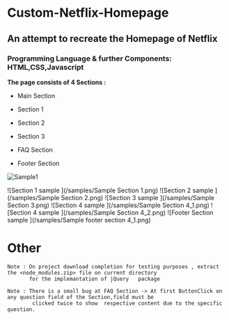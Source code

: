 # Custom-Netflix-Homepage
 ## An attempt to recreate the Homepage of Netflix
  ### Programming Language & further Components:  HTML,CSS,Javascript

**The page consists of 4 Sections :**
			
 * Main Section
		
 * Section 1
		
 * Section 2
		
 * Section 3
		
 * FAQ Section
		
 * Footer Section






<img alt="Sample1" src=“https://github.com/pagoulid/Custom-Netflix-Homepage/blob/main/Sample1.png”>


![Section 1 sample ](/samples/Sample Section 1.png)
![Section 2 sample ](/samples/Sample Section 2.png)
![Section 3 sample ](/samples/Sample Section 3.png)
![Section 4 sample ](/samples/Sample Section 4_1.png)
![Section 4 sample ](/samples/Sample Section 4_2.png)
![Footer Section  sample ](/samples/Sample footer section 4_1.png)
		
# Other
	
	Note : On project download completion for testing purposes , extract the <node_modules.zip> file on current directory  
	       for the implemantation of jQuery   package 
	
	Note : There is a small bug at FAQ Section -> At first ButtonClick on any question field of the Section,field must be 
	        clicked twice to show  respective content due to the specific question.
